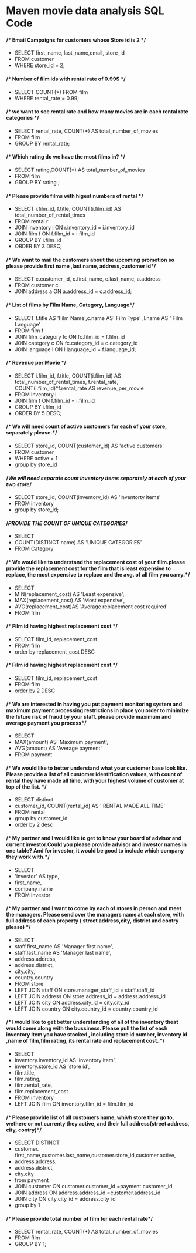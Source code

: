 
# Maven movie data analysis SQL Code

#### /* Email Campaigns for customers whose Store id is 2 */

* SELECT first_name, last_name,email, store_id
* FROM customer
* WHERE store_id = 2;

#### /* Number of film ids with rental rate of 0.99$ */
* SELECT COUNT(*)  FROM film
* WHERE rental_rate = 0.99;

#### /* we want to see rental rate and how many movies are in each rental rate categories */
* SELECT rental_rate, COUNT(*) AS total_number_of_movies
* FROM film
* GROUP BY rental_rate;

#### /* Which rating do we have the most films in? */
* SELECT rating,COUNT(*) AS total_number_of_movies
* FROM film
* GROUP BY rating ;

#### /* Please provide films with higest numbers of rental */ 

* SELECT i.film_id, f.title, COUNT(i.film_id) AS total_number_of_rental_times
* FROM rental r
* JOIN inventory i ON r.inventory_id = i.inventory_id
* JOIN film f ON f.film_id = i.film_id
* GROUP BY i.film_id
* ORDER BY 3 DESC;


#### /* We want to mail the customers about the upcoming promotion so please provide first name ,last name, address,customer id*/
* SELECT c.customer_id, c.first_name, c.last_name, a.address
* FROM customer c
* JOIN address a ON a.address_id = c.address_id;

#### /* List of films by Film Name, Category, Language*/
* SELECT f.title AS 'Film Name',c.name AS' Film Type' ,l.name AS ' Film Language'
* FROM film f
* JOIN film_category fc ON fc.film_id = f.film_id
* JOIN category c ON fc.category_id = c.category_id
* JOIN language l ON l.language_id = f.language_id;

#### /* Revenue per Movie */

* SELECT i.film_id, f.title, COUNT(i.film_id) AS total_number_of_rental_times, f.rental_rate, COUNT(i.film_id)*f.rental_rate AS revenue_per_movie
* FROM  inventory i 
* JOIN film f ON f.film_id = i.film_id
* GROUP BY i.film_id
* ORDER BY 5 DESC;

#### /* We will need count of active customers for each of your store, separately please.*/
* SELECT  store_id, COUNT(customer_id) AS 'active customers'
* FROM customer
* WHERE active = 1
* group by store_id

#### /*We will need separate count inventory items separately at each of your two store*/

* SELECT  store_id, COUNT(inventory_id) AS 'inventorty items'
* FROM inventory
* group by store_id;

#### /*PROVIDE THE COUNT OF UNIQUE CATEGORIES*/

* SELECT 
* COUNT(DISTINCT name) AS 'UNIQUE CATEGORIES'
* FROM Category 


#### /* We would like to understand the replacement cost of your film.please provide the replacement cost for  the film that is least expensive to replace, the most expensive to replace and the  avg. of all film you carry.*/

* SELECT
* MIN(replacement_cost) AS 'Least expensive',
* MAX(replacement_cost) AS 'Most expensive',
* AVG(replacement_cost)AS 'Average replacement cost required'
* FROM film


#### /* Film id having highest replacement cost */

* SELECT film_id, replacement_cost
* FROM film
* order by replacement_cost DESC

#### /* Film id having highest replacement cost */

* SELECT film_id, replacement_cost
* FROM film
* order by 2 DESC

#### /* We are interested in having you put payment monitoring system  and maximum payment processing restrictions in place you order to minimize the future risk of fraud by your staff. please provide maximum and average payment you process*/

* SELECT 
* MAX(amount) AS 'Maximum payment',
* AVG(amount) AS 'Average payment'
* FROM payment


#### /* We would like to better understand what your customer base look like. Please provide a lIst of all customer identification values, with count of rental they have made all time, with your highest volume of customer at top of the list. */

* SELECT distinct
* customer_id, COUNT(rental_id) AS ' RENTAL MADE ALL TIME'
* FROM rental
* group by customer_id
* order by 2 desc


#### /* My partner and I would like to get to know your board of advisor and current investor.Could you please provide advisor and investor names in one table? And for investor, it would be good to include which company they work with.*/

* SELECT
* 'investor' AS type,
* first_name,
* company_name
* FROM investor


#### /* My partner and I want to come by each of stores in person and meet the managers. Please send over the managers name at each store, with full address of each property ( street address,city, district and contry please) */
* SELECT 
* staff.first_name AS 'Manager first name',
* staff.last_name AS 'Manager last name',
* address.address,
* address.district,
* city.city,
* country.country
* FROM store
* LEFT JOIN staff ON store.manager_staff_id = staff.staff_id
* LEFT JOIN address ON store.address_id = address.address_id
* LEFT JOIN city ON address.city_id = city.city_id
* LEFT JOIN country ON city.country_id = country.country_id

#### /* I would like to get better understanding of all of the inventory theat would come along with the bussiness. Please pull the list of each inventory item you have stocked , including store id number, inventory id ,name of film,film rating, its rental rate and replacement cost. */
* SELECT 
* inventory.inventory_id AS 'inventory item',
* inventory.store_id AS 'store id',
* film.title,
* film.rating,
* film.rental_rate,
* film.replacement_cost
* FROM inventory
* LEFT JOIN film ON inventory.film_id = film.film_id


#### /* Please provide list of all customers name, whivh store they go to, wethere or not currenty they active, and their full address(street address, city, contry)*/

* SELECT DISTINCT
* customer. first_name,customer.last_name,customer.store_id,customer.active,
* address.address,
* address.district,
* city.city
* from payment  
* JOIN customer ON customer.customer_id =payment.customer_id
* JOIN address ON address.address_id =customer.address_id
* JOIN city ON city.city_id = address.city_id
* group by 1

#### /* Please provide total number of film for each rental rate*/

* SELECT rental_rate, COUNT(*) AS total_number_of_movies
* FROM film
* GROUP BY 1;







